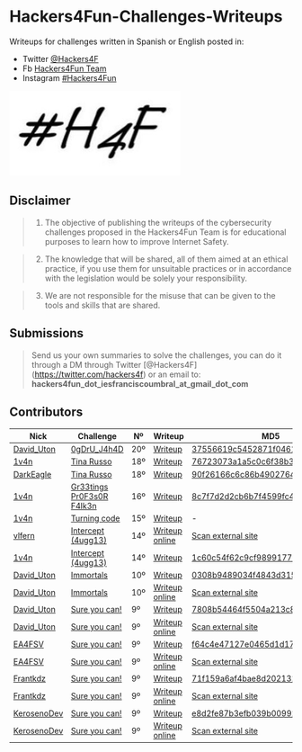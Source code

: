 # Hackers4Fun-Challenges-Writeups

Writeups for challenges written in Spanish or English posted in:
- Twitter [@Hackers4F](https://twitter.com/hackers4f)
- Fb [Hackers4Fun Team](https://www.facebook.com/Hackers4F)
- Instagram [#Hackers4Fun](https://www.instagram.com/hackers4f/)

![hackers4fun_writeups_logo](./images/T34m_l0G0_H4F.jpg)

## Disclaimer

> 1. The objective of publishing the writeups of the cybersecurity challenges proposed in the Hackers4Fun Team is for educational purposes to learn how to improve Internet Safety.

> 2. The knowledge that will be shared, all of them aimed at an ethical practice, if you use them for unsuitable practices or in accordance with the legislation would be solely your responsibility.

> 3. We are not responsible for the misuse that can be given to the tools and skills that are shared.

## Submissions

> Send us your own summaries to solve the challenges, you can do it through a DM through Twitter [@Hackers4F] (https://twitter.com/hackers4f) or an email to: **hackers4fun_dot_iesfranciscoumbral_at_gmail_dot_com**

## Contributors

| Nick  | Challenge | Nº | Writeup | MD5 |
| ------------ | ------------ | ------------ |------------ |------------ |
| [David_Uton](https://twitter.com/David_Uton) | [0gDrU_J4h4D](https://github.com/hackers4f/hackers4fun-writeups/tree/master/challenges/Stego/Reto_H4F_20_0gDrU_J4h4D) | 20º | [Writeup](https://github.com/hackers4f/hackers4fun-writeups/blob/master/challenges/Stego/Reto_H4F_20_0gDrU_J4h4D/0gDrU_J4h4D_Reto_20_writeup_David_Uton.pdf) | [	37556619c5452871f046122e70de3ce7](https://www.virustotal.com/#/file/d3ffc4225f82b9bf228e491d2012e3501fe3e56cc4c26bf504b7159c908643f1) |
| [1v4n](https://twitter.com/1r0Dm48O) | [Tina Russo](https://github.com/hackers4f/hackers4fun-writeups/blob/master/challenges/Misc/Reto_18_H4F_Tina_Russo/README.md) | 18º | [Writeup](https://github.com/hackers4f/hackers4fun-writeups/blob/master/challenges/Misc/Reto_18_H4F_Tina_Russo/Tina_Russo_Reto_18_H4F_writeup_1v4n.pdf) | [	76723073a1a5c0c6f38b3330e203150a](https://www.virustotal.com/#/file/b9c02ada79dde3c2514d47267c2823bcaafe7bd8e3cdf736830ef52e083078bb) |
| [DarkEagle](https://twitter.com/DarkEagle_CAT) | [Tina Russo](https://github.com/hackers4f/hackers4fun-writeups/blob/master/challenges/Misc/Reto_18_H4F_Tina_Russo/README.md) | 18º | [Writeup](https://github.com/hackers4f/hackers4fun-writeups/blob/master/challenges/Misc/Reto_18_H4F_Tina_Russo/Tina_Russo_Reto_18_H4F_writeup_DarkEagle.pdf) | [90f26166c6c86b49027641ea5847c599](https://www.virustotal.com/#/file/6059a70174865c8d64f346a301ff6a3f07d707ade5b942ff262a296eb0747a77) |
| [1v4n](https://twitter.com/1r0Dm48O) | [Gr33tings Pr0F3s0R F4lk3n](https://github.com/hackers4f/hackers4fun-writeups/blob/master/challenges/Misc/Reto_16_H&B_Gr33tings_Pr0F3s0R_F4lk3n/README.md) | 16º | [Writeup](https://github.com/hackers4f/hackers4fun-writeups/blob/master/challenges/Misc/Reto_16_H%26B_Gr33tings_Pr0F3s0R_F4lk3n/H%26BGuadalajara-Challenges-Gr33tings%20Pr0F3s0R%20F4lk3n-Misc-1v4n.pdf) | [8c7f7d2d2cb6b7f4599fc4e86a138698](https://www.virustotal.com/#/file/278568f1d2c212817a49bc033b1878b2c342a422f391ed58d547c4a2aa0ab130) |
| [1v4n](https://twitter.com/1r0Dm48O) | [Turning code](https://github.com/hackers4f/hackers4fun-writeups/tree/master/challenges/Crypto/Reto_H4F_15_Turning_Code) | 15º | [Writeup](https://github.com/hackers4f/hackers4fun-writeups/blob/master/challenges/Crypto/Reto_H4F_15_Turning_Code/README.md) | - |
| [vlfern](https://twitter.com/vlfern) | [Intercept (4ugg13)](https://github.com/hackers4f/hackers4fun-writeups/blob/master/challenges/Misc/Reto_14_NLP_H4F_Intercept_4ugg13/README.md) | 14º | [Writeup online](http://www.elblogdevictor.es/writeup-reto-14-ctf-h4f-navarralanparty/) | [Scan external site](https://www.virustotal.com/#/url/25f41589658866ae1ddb38296f8405b73b2717058800e1529221be16b87abc0b/detection) |
| [1v4n](https://twitter.com/1r0Dm48O) | [Intercept (4ugg13)](https://github.com/hackers4f/hackers4fun-writeups/blob/master/challenges/Misc/Reto_14_NLP_H4F_Intercept_4ugg13/README.md) | 14º | [Writeup](https://github.com/hackers4f/hackers4fun-writeups/blob/master/challenges/Misc/Reto_14_NLP_H4F_Intercept_4ugg13/LNP-Challenges-Misc-4ugg13-H4F-1v4n_.pdf) | [1c60c54f62c9cf9899177d1841595603](https://www.virustotal.com/#/file/c25a8fc0755e825939aac168f974e7eda3fbd51c4d97f8a04e5c3f9a6c4413c1) |
| [David_Uton](https://twitter.com/David_Uton) | [Immortals](https://github.com/hackers4f/hackers4fun-writeups/blob/master/challenges/Stego/Reto_H4F_10_Immortals/README.md) | 10º | [Writeup](https://github.com/hackers4f/hackers4fun-writeups/blob/master/challenges/Stego/Reto_H4F_10_Immortals/Immortals_Reto_10_H4F_writeup_David_Uton.pdf) | [0308b9489034f4843d31546d9cd51f0e](https://www.virustotal.com/#/file/33bd74f636f5370010e3e6484359a2c6c990d01b79b7f57d2970de10d300a20e) |
| [David_Uton](https://twitter.com/David_Uton) | [Immortals](https://github.com/hackers4f/hackers4fun-writeups/blob/master/challenges/Stego/Reto_H4F_10_Immortals/README.md) | 10º | [Writeup online](https://elmalodebatman.blogspot.com/2018/05/writeup-reto-10-ctf-hackers4fun-h4f.html) | [Scan external site](https://www.virustotal.com/#/url/04f3e68541e709c24956acba0bb8bfc65ccd871c85c75333c3fcbc86fb7eaf55) |
| [David_Uton](https://twitter.com/David_Uton) | [Sure you can!](https://github.com/hackers4f/hackers4fun-writeups/blob/master/challenges/Stego/Reto_H4F_9_Hackplayers_24_Sure%20you%20can/README.md) | 9º | [Writeup](https://github.com/hackers4f/hackers4fun-writeups/blob/master/challenges/Stego/Reto_H4F_9_Hackplayers_24_Sure%20you%20can/Sure_you_can_Reto_9_H4F_24_Hackplayers_writeup_David_Uton.pdf) | [7808b54464f5504a213c880a961e126f](https://www.virustotal.com/#/file/9211121b2a3e0e967ef8367f2f29724e20a5cf8d5f41d4be69e567c0c2f0175a) |
| [David_Uton](https://twitter.com/David_Uton) | [Sure you can!](https://github.com/hackers4f/hackers4fun-writeups/blob/master/challenges/Stego/Reto_H4F_9_Hackplayers_24_Sure%20you%20can/README.md) | 9º | [Writeup online](https://www.hackplayers.com/2018/05/reto-24-la-taberna-del-patito-modosito.html) | [Scan external site](https://www.virustotal.com/#/url-analysis/u-769736a9e5de8e34d09e8a27ddd648eb7632a69ee4e28eab0fe95e6e141e481d-1546380507) |
| [EA4FSV](https://twitter.com/EA4FSV) | [Sure you can!](https://github.com/hackers4f/hackers4fun-writeups/blob/master/challenges/Stego/Reto_H4F_9_Hackplayers_24_Sure%20you%20can/README.md) | 9º | [Writeup](https://github.com/hackers4f/hackers4fun-writeups/blob/master/challenges/Stego/Reto_H4F_9_Hackplayers_24_Sure%20you%20can/Sure_you_can_Reto_9_H4F_24_Hackplayers_writeup_EAFSV.txt) | [f64c4e47127e0465d1d171150babc260](https://www.virustotal.com/#/file/e9dd7bb97596b5d7f608c861b48b0f83b16aa00a2c8f541638c4061ce855e937) |
| [EA4FSV](https://twitter.com/EA4FSV) | [Sure you can!](https://github.com/hackers4f/hackers4fun-writeups/blob/master/challenges/Stego/Reto_H4F_9_Hackplayers_24_Sure%20you%20can/README.md) | 9º | [Writeup online](https://www.dropbox.com/sh/2bs63ik4b5vhe70/AAD9ZpojUbTluBjMi8VOUcHJa) | [Scan external site](https://www.virustotal.com/#/url/c4a43bda4cb6dd97b111245cb45b1b831e9cb4854f4eeb554adc593633f09aff) |
| [Frantkdz](https://twitter.com/Frantkdz) | [Sure you can!](https://github.com/hackers4f/hackers4fun-writeups/blob/master/challenges/Stego/Reto_H4F_9_Hackplayers_24_Sure%20you%20can/README.md) | 9º | [Writeup](https://github.com/hackers4f/hackers4fun-writeups/blob/master/challenges/Stego/Reto_H4F_9_Hackplayers_24_Sure%20you%20can/Sure_you_can_Reto_9_H4F_24_Hackplayers_writeup_Frantkdz.pdf) | [71f159a6af4bae8d202131e738f12dd2](https://www.virustotal.com/#/file/cf6cd3c0fd0ffc49344e6d575e770431107267b9f005296b11a8e8a3a9820411) |
| [Frantkdz](https://twitter.com/Frantkdz) | [Sure you can!](https://github.com/hackers4f/hackers4fun-writeups/blob/master/challenges/Stego/Reto_H4F_9_Hackplayers_24_Sure%20you%20can/README.md) | 9º | [Writeup online](https://drive.google.com/file/d/1CU-4eSGasO-D0g0C_ba8D1hkw1o8vIYW/edit) | [Scan external site](https://www.hybrid-analysis.com/sample/936a1d8d8f6e40fef8e8834bc6e07c0474384b7a799ae16ed5f998559622739d) |
| [KerosenoDev](https://twitter.com/Frantkdz) | [Sure you can!](https://github.com/hackers4f/hackers4fun-writeups/blob/master/challenges/Stego/Reto_H4F_9_Hackplayers_24_Sure%20you%20can/README.md) | 9º | [Writeup](https://github.com/hackers4f/hackers4fun-writeups/blob/master/challenges/Stego/Reto_H4F_9_Hackplayers_24_Sure%20you%20can/Sure_you_can_Reto_9_H4F_24_Hackplayers_writeup_KerosenoDev.pdf) | [e8d2fe87b3efb039b00992583e5c74b1](https://www.virustotal.com/#/file/55640accfe16ec96038f35939aeb5298ceb750ffa7dcaa077f46f67b6607e4d1) |
| [KerosenoDev](https://twitter.com/Frantkdz) | [Sure you can!](https://github.com/hackers4f/hackers4fun-writeups/blob/master/challenges/Stego/Reto_H4F_9_Hackplayers_24_Sure%20you%20can/README.md) | 9º | [Writeup online](https://docs.google.com/document/d/1SWqDrb5xfFSj7Rg2E1bVYq9N0m_kHDZFjdGs_khxAbc) | [Scan external site](https://www.virustotal.com/#/url/1ff1709039ba15ecf39cf8c521ba1eafcba178ec1b6b89b52363b6c618f6e777) |
